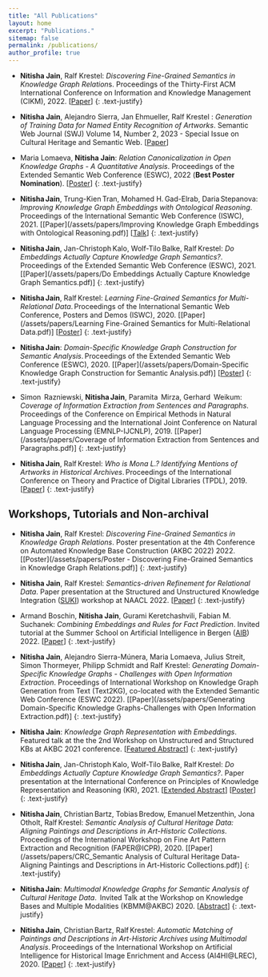 ```yaml
---
title: "All Publications"
layout: home
excerpt: "Publications."
sitemap: false
permalink: /publications/
author_profile: true
---
```

* **Nitisha Jain**, Ralf Krestel: *Discovering Fine-Grained Semantics in Knowledge Graph Relation*s. Proceedings of the Thirty-First ACM International Conference on Information and Knowledge Management (CIKM), 2022. [[Paper](https://dl.acm.org/doi/10.1145/3511808.3557287)] 
{: .text-justify}

* **Nitisha Jain**, Alejandro Sierra, Jan Ehmueller, Ralf Krestel : *Generation of Training Data for Named Entity Recognition of Artworks*. Semantic Web Journal (SWJ) Volume 14, Number 2, 2023 - Special Issue on Cultural Heritage and Semantic Web. [[Paper](https://www.semantic-web-journal.net/system/files/swj3177.pdf)]

* Maria Lomaeva, **Nitisha Jain**: *Relation Canonicalization in Open Knowledge Graphs - A Quantitative Analysis*. Proceedings of the Extended Semantic Web Conference (ESWC), 2022 (**Best Poster Nomination**). [[Poster](/assets/papers/ESWC2022_RPCanonicalisation.pdf)] 
{: .text-justify}

* **Nitisha Jain**, Trung-Kien Tran, Mohamed H. Gad-Elrab, Daria Stepanova: *Improving Knowledge Graph Embeddings with Ontological Reasoning*. Proceedings of the International Semantic Web Conference (ISWC), 2021. [[Paper](/assets/papers/Improving Knowledge Graph Embeddings with Ontological Reasoning.pdf)] [[Talk](/assets/papers/Jain-259.mp4)]
{: .text-justify}

* **Nitisha Jain**, Jan-Christoph Kalo, Wolf-Tilo Balke, Ralf Krestel: *Do Embeddings Actually Capture Knowledge Graph Semantics?*. Proceedings of the Extended Semantic Web Conference (ESWC), 2021. [[Paper](/assets/papers/Do Embeddings Actually Capture Knowledge Graph Semantics.pdf)]
{: .text-justify}

* **Nitisha Jain**, Ralf Krestel: *Learning Fine-Grained Semantics for Multi-Relational Data*. Proceedings of the International Semantic Web Conference, Posters and Demos (ISWC), 2020. [[Paper](/assets/papers/Learning Fine-Grained Semantics for Multi-Relational Data.pdf)] [[Poster](/assets/papers/ISWC_poster.pdf)]
{: .text-justify}

* **Nitisha Jain**: *Domain-Specific Knowledge Graph Construction for Semantic Analysis*. Proceedings of the Extended Semantic Web Conference (ESWC), 2020. [[Paper](/assets/papers/Domain-Specific Knowledge Graph Construction for Semantic Analysis.pdf)] [[Poster](/assets/papers/264-Jain.pdf)]
{: .text-justify}

* Simon  Razniewski, **Nitisha Jain**, Paramita  Mirza, Gerhard  Weikum: *Coverage of Information Extraction from Sentences and Paragraphs*. Proceedings of the Conference on Empirical Methods in Natural Language Processing and the International Joint Conference on Natural Language Processing (EMNLP-IJCNLP), 2019. [[Paper](/assets/papers/Coverage of Information Extraction from Sentences and Paragraphs.pdf)]
{: .text-justify}
 
* **Nitisha Jain**, Ralf Krestel: *Who is Mona L.? Identifying Mentions of Artworks in Historical Archives*. Proceedings of the International Conference on Theory and Practice of Digital Libraries (TPDL), 2019. [[Paper](/assets/papers/Who_is_Mona_L_Identifying_Mentions_of_Artworks_in_Historical_Archives.pdf)]
{: .text-justify}


## Workshops, Tutorials and Non-archival

* **Nitisha Jain**, Ralf Krestel: *Discovering Fine-Grained Semantics in Knowledge Graph Relations*. Poster presentation at the 4th Conference on Automated Knowledge Base Construction (AKBC 2022) 2022. [[Poster](/assets/papers/Poster - Discovering Fine-Grained Semantics in Knowledge Graph Relations.pdf)]
{: .text-justify}


* **Nitisha Jain**, Ralf Krestel: *Semantics-driven Refinement for Relational Data*. Paper presentation at the Structured and Unstructured Knowledge Integration ([SUKI](https://suki-workshop.github.io/papers)) workshop at NAACL 2022. [[Paper](https://suki-workshop.github.io/assets/paper/6.pdf)] 
{: .text-justify}

* Armand Boschin, **Nitisha Jain**, Gurami Keretchashvili, Fabian M. Suchanek: *Combining Embeddings and Rules for Fact Prediction*. Invited tutorial at the Summer School on Artificial Intelligence in Bergen ([AIB](https://www.uib.no/en/cedas/152257/international-artificial-intelligence-bergen-research-school)) 2022. [[Paper](/assets/papers/AIB-tutorial-2022.pdf)]
{: .text-justify}

* **Nitisha Jain**, Alejandro Sierra-Múnera, Maria Lomaeva, Julius Streit, Simon Thormeyer, Philipp Schmidt and Ralf Krestel: *Generating Domain-Specific Knowledge Graphs - Challenges with Open Information Extraction*. Proceedings of International Workshop on Knowledge Graph Generation from Text (Text2KG), co-located with the Extended Semantic Web Conference (ESWC 2022). [[Paper](/assets/papers/Generating Domain-Specific Knowledge Graphs-Challenges with Open Information Extraction.pdf)] 
{: .text-justify}

* **Nitisha Jain**: *Knowledge Graph Representation with Embeddings*. Featured talk at the the 2nd Workshop on Unstructured and Structured KBs at AKBC 2021 conference. [[Featured Abstract](https://uskb-workshop.github.io/abstracts.html)]
{: .text-justify}

* **Nitisha Jain**, Jan-Christoph Kalo, Wolf-Tilo Balke, Ralf Krestel: *Do Embeddings Actually Capture Knowledge Graph Semantics?*. Paper presentation at the International Conference on Principles of Knowledge Representation and Reasoning (KR), 2021. [[Extended Abstract](/assets/papers/KR2021_Recently_Published_Track_Extended_Abstract.pdf)] [[Poster](/assets/papers/Nitisha_Jain_KR2021_poster.pdf)]
{: .text-justify}

* **Nitisha Jain**, Christian Bartz, Tobias Bredow, Emanuel Metzenthin, Jona Otholt, Ralf Krestel: *Semantic Analysis of Cultural Heritage Data: Aligning Paintings and Descriptions in Art-Historic Collections*. Proceedings of the International Workshop on Fine Art Pattern Extraction and Recognition (FAPER@ICPR), 2020. [[Paper](/assets/papers/CRC_Semantic Analysis of Cultural Heritage Data- Aligning Paintings and Descriptions in Art-Historic Collections.pdf)]
{: .text-justify}

* **Nitisha Jain**: *Multimodal Knowledge Graphs for Semantic Analysis of Cultural Heritage Data*.  Invited Talk at the Workshop on Knowledge Bases and Multiple Modalities (KBMM@AKBC) 2020. [[Abstract](/assets/papers/MMKB2020_Nitisha_Jain.pdf)]
{: .text-justify}

* **Nitisha Jain**, Christian Bartz, Ralf Krestel: *Automatic Matching of Paintings and Descriptions in Art-Historic Archives using Multimodal Analysis*. Proceedings of the International Workshop on Artificial Intelligence for Historical Image Enrichment and Access (AI4HI@LREC), 2020. [[Paper](assets/papers/4_Final_Paper.pdf)]
{: .text-justify}
